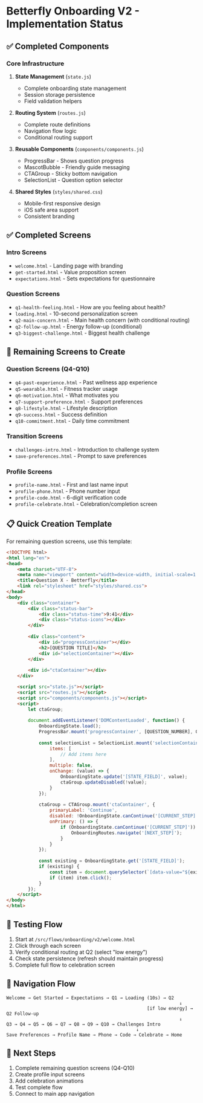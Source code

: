 # Betterfly Onboarding V2 - Implementation Status

## ✅ Completed Components

### Core Infrastructure
1. **State Management** (`state.js`)
   - Complete onboarding state management
   - Session storage persistence
   - Field validation helpers

2. **Routing System** (`routes.js`)
   - Complete route definitions
   - Navigation flow logic
   - Conditional routing support

3. **Reusable Components** (`components/components.js`)
   - ProgressBar - Shows question progress
   - MascotBubble - Friendly guide messaging
   - CTAGroup - Sticky bottom navigation
   - SelectionList - Question option selector

4. **Shared Styles** (`styles/shared.css`)
   - Mobile-first responsive design
   - iOS safe area support
   - Consistent branding

## ✅ Completed Screens

### Intro Screens
- `welcome.html` - Landing page with branding
- `get-started.html` - Value proposition screen
- `expectations.html` - Sets expectations for questionnaire

### Question Screens
- `q1-health-feeling.html` - How are you feeling about health?
- `loading.html` - 10-second personalization screen
- `q2-main-concern.html` - Main health concern (with conditional routing)
- `q2-follow-up.html` - Energy follow-up (conditional)
- `q3-biggest-challenge.html` - Biggest health challenge

## 🚧 Remaining Screens to Create

### Question Screens (Q4-Q10)
- `q4-past-experience.html` - Past wellness app experience
- `q5-wearable.html` - Fitness tracker usage
- `q6-motivation.html` - What motivates you
- `q7-support-preference.html` - Support preferences
- `q8-lifestyle.html` - Lifestyle description
- `q9-success.html` - Success definition
- `q10-commitment.html` - Daily time commitment

### Transition Screens
- `challenges-intro.html` - Introduction to challenge system
- `save-preferences.html` - Prompt to save preferences

### Profile Screens
- `profile-name.html` - First and last name input
- `profile-phone.html` - Phone number input
- `profile-code.html` - 6-digit verification code
- `profile-celebrate.html` - Celebration/completion screen

## 📋 Quick Creation Template

For remaining question screens, use this template:

```html
<!DOCTYPE html>
<html lang="en">
<head>
    <meta charset="UTF-8">
    <meta name="viewport" content="width=device-width, initial-scale=1.0, maximum-scale=1.0, user-scalable=no">
    <title>Question X - Betterfly</title>
    <link rel="stylesheet" href="styles/shared.css">
</head>
<body>
    <div class="container">
        <div class="status-bar">
            <div class="status-time">9:41</div>
            <div class="status-icons"></div>
        </div>
        
        <div class="content">
            <div id="progressContainer"></div>
            <h2>[QUESTION TITLE]</h2>
            <div id="selectionContainer"></div>
        </div>
        
        <div id="ctaContainer"></div>
    </div>

    <script src="state.js"></script>
    <script src="routes.js"></script>
    <script src="components/components.js"></script>
    <script>
        let ctaGroup;
        
        document.addEventListener('DOMContentLoaded', function() {
            OnboardingState.load();
            ProgressBar.mount('progressContainer', [QUESTION_NUMBER], OnboardingState.TOTAL_QUESTION_STEPS);
            
            const selectionList = SelectionList.mount('selectionContainer', {
                items: [
                    // Add items here
                ],
                multiple: false,
                onChange: (value) => {
                    OnboardingState.update('[STATE_FIELD]', value);
                    ctaGroup.updateDisabled(!value);
                }
            });
            
            ctaGroup = CTAGroup.mount('ctaContainer', {
                primaryLabel: 'Continue',
                disabled: !OnboardingState.canContinue('[CURRENT_STEP]'),
                onPrimary: () => {
                    if (OnboardingState.canContinue('[CURRENT_STEP]')) {
                        OnboardingRoutes.navigate('[NEXT_STEP]');
                    }
                }
            });
            
            const existing = OnboardingState.get('[STATE_FIELD]');
            if (existing) {
                const item = document.querySelector(`[data-value="${existing}"]`);
                if (item) item.click();
            }
        });
    </script>
</body>
</html>
```

## 🎯 Testing Flow

1. Start at `/src/flows/onboarding/v2/welcome.html`
2. Click through each screen
3. Verify conditional routing at Q2 (select "low energy")
4. Check state persistence (refresh should maintain progress)
5. Complete full flow to celebration screen

## 🔄 Navigation Flow

```
Welcome → Get Started → Expectations → Q1 → Loading (10s) → Q2
                                                                ↓
                                                    [if low energy] → Q2 Follow-up
                                                                ↓
Q3 → Q4 → Q5 → Q6 → Q7 → Q8 → Q9 → Q10 → Challenges Intro
                                                ↓
Save Preferences → Profile Name → Phone → Code → Celebrate → Home
```

## 🚀 Next Steps

1. Complete remaining question screens (Q4-Q10)
2. Create profile input screens
3. Add celebration animations
4. Test complete flow
5. Connect to main app navigation